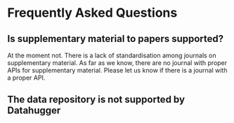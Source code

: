 # Frequently Asked Questions

## Is supplementary material to papers supported?

At the moment not. There is a lack of standardisation among journals on
supplementary material. As far as we know, there are no journal with proper
APIs for supplementary material. Please let us know if there is a journal
with a proper API.

## The data repository is not supported by Datahugger


